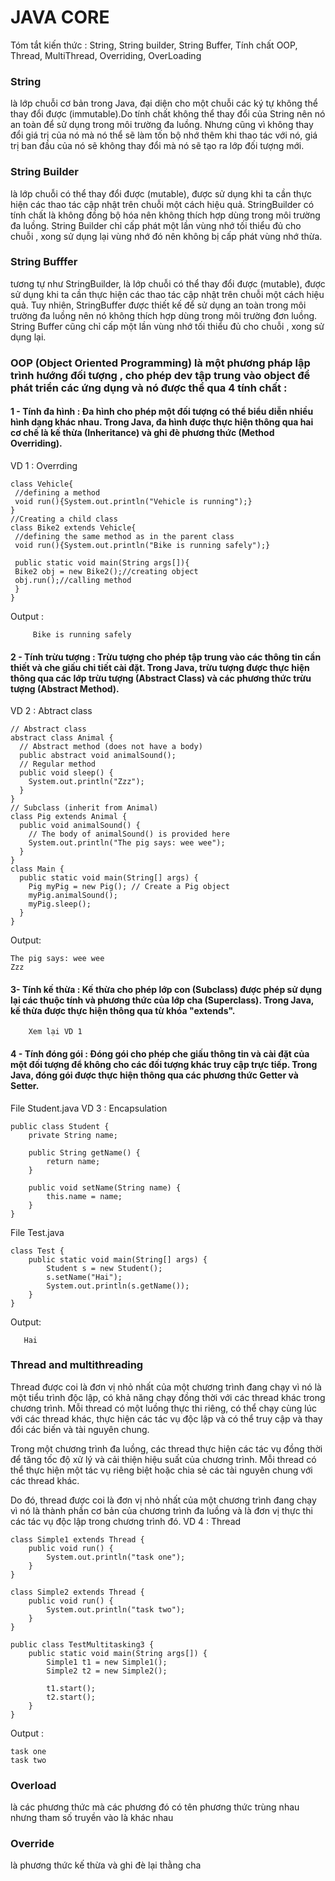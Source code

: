 # JAVA CORE
Tóm tắt kiến thức : String, String builder, String Buffer, Tính chất OOP, Thread, MultiThread, Overriding, OverLoading

### String
là lớp chuỗi cơ bản trong Java, đại diện cho một chuỗi các ký tự không thể thay đổi được (immutable).Do tính chất không thể thay đổi của String 
nên nó an toàn để sử dụng trong môi trường đa luồng. Nhưng cũng vì không thay đổi giá trị của nó mà nó thể sẽ làm tốn bộ nhớ thêm khi thao tác với nó,
giá trị ban đầu của nó sẽ không thay đổi mà nó sẽ tạo ra lớp đối tượng mới.

### String Builder
là lớp chuỗi có thể thay đổi được (mutable), được sử dụng khi ta cần thực hiện các thao tác cập nhật trên chuỗi một cách hiệu quả. StringBuilder có tính chất là không đồng bộ hóa nên không thích hợp dùng trong môi trường đa luồng. String Builder chỉ cấp phát một lần vùng nhớ tối thiểu đủ cho chuỗi , xong sử dụng lại vùng nhớ đó nên không bị cấp phát vùng nhớ thừa.

### String Bufffer
tương tự như StringBuilder, là lớp chuỗi có thể thay đổi được (mutable), được sử dụng khi ta cần thực hiện các thao tác cập nhật trên chuỗi một cách hiệu quả. Tuy nhiên, StringBuffer được thiết kế để sử dụng an toàn trong môi trường đa luồng nên 
nó không thích hợp dùng trong môi trường đơn luồng. String Buffer cũng chỉ cấp một lần vùng nhớ tối thiểu đủ cho chuỗi , xong sử dụng lại.

### OOP (Object Oriented Programming) là một phương pháp lập trình hướng đối tượng , cho phép dev tập trung vào object để phát triển các ứng dụng và nó được thể qua 4 tính chất :

#### 1 - Tính đa hình : Đa hình cho phép một đối tượng có thể biểu diễn nhiều hình dạng khác nhau. Trong Java, đa hình được thực hiện thông qua hai cơ chế là kế thừa (Inheritance) và ghi đè phương thức (Method Overriding).

VD 1 : Overrding

 ```
 class Vehicle{  
  //defining a method  
  void run(){System.out.println("Vehicle is running");}  
}  
//Creating a child class  
class Bike2 extends Vehicle{  
  //defining the same method as in the parent class  
  void run(){System.out.println("Bike is running safely");}  
  
  public static void main(String args[]){  
  Bike2 obj = new Bike2();//creating object  
  obj.run();//calling method  
  }  
}  
 ```
 Output : 
 
         Bike is running safely

#### 2 - Tính trừu tượng : Trừu tượng cho phép tập trung vào các thông tin cần thiết và che giấu chi tiết cài đặt. Trong Java, trừu tượng được thực hiện thông qua các lớp trừu tượng (Abstract Class) và các phương thức trừu tượng (Abstract Method).
VD 2 : Abtract class

```
// Abstract class
abstract class Animal {
  // Abstract method (does not have a body)
  public abstract void animalSound();
  // Regular method
  public void sleep() {
    System.out.println("Zzz");
  }
}
// Subclass (inherit from Animal)
class Pig extends Animal {
  public void animalSound() {
    // The body of animalSound() is provided here
    System.out.println("The pig says: wee wee");
  }
}
class Main {
  public static void main(String[] args) {
    Pig myPig = new Pig(); // Create a Pig object
    myPig.animalSound();
    myPig.sleep();
  }
}
```
Output: 

    The pig says: wee wee
    Zzz
   
#### 3- Tính kế thừa : Kế thừa cho phép lớp con (Subclass) được phép sử dụng lại các thuộc tính và phương thức của lớp cha (Superclass). Trong Java, kế thừa được thực hiện thông qua từ khóa "extends".

        Xem lại VD 1

#### 4 - Tính đóng gói : Đóng gói cho phép che giấu thông tin và cài đặt của một đối tượng để không cho các đối tượng khác truy cập trực tiếp. Trong Java, đóng gói được thực hiện thông qua các phương thức Getter và Setter.
File Student.java
VD 3 : Encapsulation
```
public class Student {
    private String name;
 
    public String getName() {
        return name;
    }
 
    public void setName(String name) {
        this.name = name;
    }
}
```
File Test.java
```
class Test {
    public static void main(String[] args) {
        Student s = new Student();
        s.setName("Hai");
        System.out.println(s.getName());
    }
}
```
Output: 

       Hai
         
### Thread and multithreading
Thread được coi là đơn vị nhỏ nhất của một chương trình đang chạy vì nó là một tiểu trình độc lập, có khả năng chạy đồng thời với các thread khác trong chương trình. Mỗi thread có một luồng thực thi riêng, có thể chạy cùng lúc với các thread khác, thực hiện các tác vụ độc lập và có thể truy cập và thay đổi các biến và tài nguyên chung.

Trong một chương trình đa luồng, các thread thực hiện các tác vụ đồng thời để tăng tốc độ xử lý và cải thiện hiệu suất của chương trình. Mỗi thread có thể thực hiện một tác vụ riêng biệt hoặc chia sẻ các tài nguyên chung với các thread khác.

Do đó, thread được coi là đơn vị nhỏ nhất của một chương trình đang chạy vì nó là thành phần cơ bản của chương trình đa luồng và là đơn vị thực thi các tác vụ độc lập trong chương trình đó.
VD 4 : Thread 
```
class Simple1 extends Thread {
    public void run() {
        System.out.println("task one");
    }
}
 
class Simple2 extends Thread {
    public void run() {
        System.out.println("task two");
    }
}
 
public class TestMultitasking3 {
    public static void main(String args[]) {
        Simple1 t1 = new Simple1();
        Simple2 t2 = new Simple2();
 
        t1.start();
        t2.start();
    }
}
```
Output :

    task one
    task two

### Overload 
là các phương thức mà các phương đó có tên phương thức trùng nhau nhưng tham số truyền vào là khác nhau

### Override 
là phương thức kế thừa và ghi đè lại thằng cha
